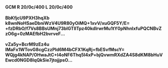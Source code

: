 #### GCM R 20/0c/400 L 20/0c/400
**BbKfjcU9PXH3hqXb**<br/>**k8wnNoHSaeDbniWzV4U9R80yOiMQ+1xvV/xuGQF5Y/E=**<br/>**+fzDRbO/f7Vs8BBsUMnj73bIGTIITpz40kdIrwrMu1tY0pNhnlxfuPQCNBvZzO6g+0zMAEfbH2bvrveF...**<br/><br/>
**vZa5y+BcrM9zEz4u**<br/>**lMaFx1WTovG8cgCzzPId6M4bCFX1KqRj+fbESvfMscY=**<br/>**WQjg4kNAP/OHwaJtC+I4oNF6Thq5I4xP+bjQvwmRXdZA4S8dKM8bHuVEwcd0NGD8lqQkSie7jtojjpsO...**